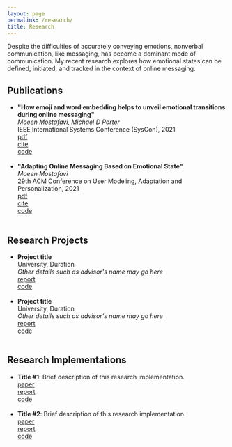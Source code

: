 ```yaml
---
layout: page
permalink: /research/
title: Research
---
```


Despite the difficulties of accurately conveying emotions, nonverbal communication, like messaging, has become a dominant mode of communication. My recent research explores how emotional states can be defined, initiated, and tracked in the context of online messaging.

<h2>Publications</h2>
<ul>
	<li>
		<b>"How emoji and word embedding helps to unveil emotional transitions during online messaging"</b><br>
		<i>Moeen Mostafavi, Michael D Porter </i><br>
		  IEEE International Systems Conference (SysCon), 2021<br>
		<a href=""><div class="color-button">pdf</div></a><a href=""><div class="color-button">cite</div></a><a href=""><div class="color-button">code</div></a>
	</li><br>
	<li>
		<b>"Adapting Online Messaging Based on Emotional State"</b><br>
		<i>Moeen Mostafavi</i><br>
		 29th ACM Conference on User Modeling, Adaptation and Personalization, 2021<br>
		<a href="https://dl.acm.org/doi/pdf/10.1145/3450613.3459661"><div class="color-button">pdf</div></a><a href=""><div class="color-button">cite</div></a><a href=""><div class="color-button">code</div></a>
	</li><br>
</ul>

<h2>Research Projects</h2>
<ul>
	<li>
		<b>Project title</b><br>
		University, Duration<br>
		<i>Other details such as advisor's name may go here</i><br>
		<a href=""><div class="color-button">report</div></a><a href=""><div class="color-button">code</div></a>
	</li><br>
	<li>
		<b>Project title</b><br>
		University, Duration<br>
		<i>Other details such as advisor's name may go here</i><br>
		<a href=""><div class="color-button">report</div></a><a href=""><div class="color-button">code</div></a>
	</li><br>
</ul>

<h2>Research Implementations</h2>
<ul>
	<li>
		<b>Title #1</b>: Brief description of this research implementation.<br>
		<a href=""><div class="color-button">paper</div></a><a href=""><div class="color-button">report</div></a><a href=""><div class="color-button">code</div></a>
	</li><br>
	<li>
		<b>Title #2</b>: Brief description of this research implementation.<br>
		<a href=""><div class="color-button">paper</div></a><a href=""><div class="color-button">report</div></a><a href=""><div class="color-button">code</div></a>
	</li><br>
</ul>
